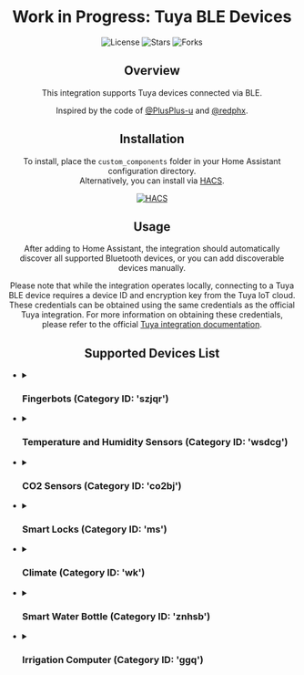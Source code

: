 <h1 align="center">Work in Progress: Tuya BLE Devices</h1>

<p align="center">
  <img src="https://img.shields.io/github/license/SupaHotMoj0/tuya_ble?style=flat-square" alt="License">
  <img src="https://img.shields.io/github/stars/SupaHotMoj0/tuya_ble?style=flat-square" alt="Stars">
  <img src="https://img.shields.io/github/forks/SupaHotMoj0/tuya_ble?style=flat-square" alt="Forks">
</p>

<h2 align="center">Overview</h2>

<p align="center">
  This integration supports Tuya devices connected via BLE.
</p>

<p align="center">
  Inspired by the code of <a href="https://github.com/PlusPlus-ua/ha_tuya_ble">@PlusPlus-u</a> and <a href="https://github.com/redphx/poc-tuya-ble-fingerbot">@redphx</a>.
</p>

<h2 align="center">Installation</h2>

<p align="center">
  To install, place the <code>custom_components</code> folder in your Home Assistant configuration directory. <br> Alternatively, you can install via <a href="https://hacs.xyz/">HACS</a>.
</p>

<p align="center">
  <a href="https://my.home-assistant.io/redirect/hacs_repository/?owner=SupaHotMoj0&repository=tuya_ble&category=integration">
    <img src="https://my.home-assistant.io/badges/hacs_repository.svg" alt="HACS">
  </a>
</p>

<h2 align="center">Usage</h2>

<p align="center">
  After adding to Home Assistant, the integration should automatically discover all supported Bluetooth devices, or you can add discoverable devices manually.
</p>

<p align="center">
  Please note that while the integration operates locally, connecting to a Tuya BLE device requires a device ID and encryption key from the Tuya IoT cloud. These credentials can be obtained using the same credentials as the official Tuya integration. For more information on obtaining these credentials, please refer to the official <a href="https://www.home-assistant.io/integrations/tuya/">Tuya integration documentation</a>.
</p>

<h2 align="center">Supported Devices List</h2>

  <ul>
    <li>
      <details>
        <summary><h3>Fingerbots (Category ID: 'szjqr')</h3></summary>
        <ul>
          <li>Fingerbot (Product IDs: 'ltak7e1p', 'y6kttvd6', 'yrnk7mnn', 'nvr2rocq', 'bnt7wajf', 'rvdceqjh', '5xhbk964'): The original device, powered by a CR2 battery.</li>
          <li>Adaprox Fingerbot (Product ID: 'y6kttvd6'): Features a built-in battery with USB type C charging.</li>
          <li>Fingerbot Plus (Product IDs: 'blliqpsj', 'ndvkgsrm', 'yiihr7zh', 'neq16kgd'): Almost the same as the original, with a sensor button for manual control.</li>
          <li>CubeTouch 1s (Product ID: '3yqdo5yt'): Features a built-in battery with USB type C charging.</li>
          <li>CubeTouch II (Product ID: 'xhf790if'): Features a built-in battery with USB type C charging.</li>
        </ul>
        <p>All features are available in Home Assistant. Programming (series of actions) is implemented for the Fingerbot Plus. Exposed entities include 'Program' (switch), 'Repeat forever', 'Repeats count', 'Idle position', and 'Program' (text). The format of the program text is: 'position[/time];...' where the position is in percentages and optional time is in seconds (zero if missing).</p>
      </details>
    </li>
    <li>
      <details>
        <summary><h3>Temperature and Humidity Sensors (Category ID: 'wsdcg')</h3></summary>
        <ul>
          <li>Soil Moisture Sensor (Product ID: 'ojzlzzsw').</li>
        </ul>
      </details>
    </li>
    <li>
      <details>
        <summary><h3>CO2 Sensors (Category ID: 'co2bj')</h3></summary>
        <ul>
          <li>CO2 Detector (Product ID: '59s19z5m').</li>
        </ul>
      </details>
    </li>
    <li>
      <details>
        <summary><h3>Smart Locks (Category ID: 'ms')</h3></summary>
        <ul>
          <li>Smart Lock (Product IDs: 'ludzroix', 'isk2p555').</li>
        </ul>
      </details>
    </li>
    <li>
      <details>
        <summary><h3>Climate (Category ID: 'wk')</h3></summary>
        <ul>
          <li>Thermostatic Radiator Valve (Product IDs: 'drlajpqc', 'nhj2j7su').</li>
        </ul>
      </details>
    </li>
    <li>
      <details>
        <summary><h3>Smart Water Bottle (Category ID: 'znhsb')</h3></summary>
        <ul>
          <li>Smart Water Bottle (Product ID: 'cdlandip').</li>
        </ul>
      </details>
    </li>
    <li>
      <details>
        <summary><h3>Irrigation Computer (Category ID: 'ggq')</h3></summary>
        <ul>
          <li>Irrigation Computer (Product ID: '6pahkcau').</li>
        </ul>
      </details>
    </li>
  </ul>
</details>
